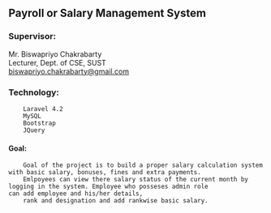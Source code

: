 ## Payroll or Salary Management System

### Supervisor:

Mr. Biswapriyo Chakrabarty<br>
Lecturer, Dept. of CSE, SUST<br>
biswapriyo.chakrabarty@gmail.com<br>

### Technology: 	
		Laravel 4.2 
		MySQL
		Bootstrap
		JQuery
#### Goal:	
		Goal of the project is to build a proper salary calculation system with basic salary, bonuses, fines and extra payments.
		Emlpoyees can view there salary status of the current month by logging in the system. Employee who posseses admin role 				can add employee and his/her details,
		rank and designation and add rankwise basic salary.
